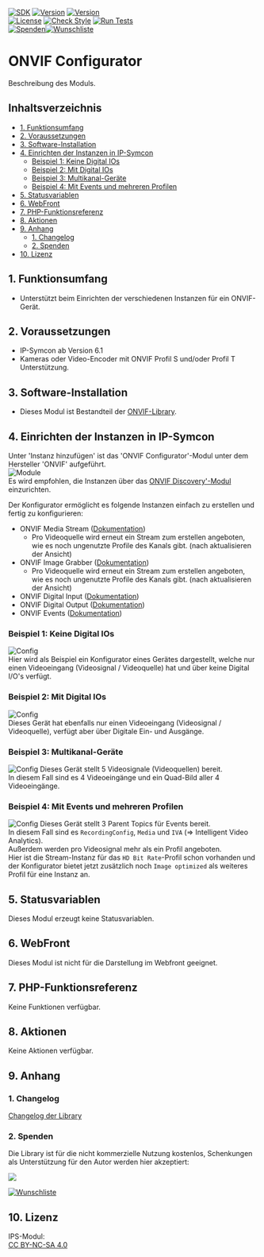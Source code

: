 [![SDK](https://img.shields.io/badge/Symcon-PHPModul-red.svg)](https://www.symcon.de/service/dokumentation/entwicklerbereich/sdk-tools/sdk-php/)
[![Version](https://img.shields.io/badge/Modul%20Version-2.15-blue.svg)](https://community.symcon.de/t/modul-onvif-profil-s-fuer-ip-kameras-und-encoder/52036)
[![Version](https://img.shields.io/badge/Symcon%20Version-6.1%20%3E-green.svg)](https://www.symcon.de/service/dokumentation/installation/migrationen/v60-v61-q1-2022/)  
[![License](https://img.shields.io/badge/License-CC%20BY--NC--SA%204.0-green.svg)](https://creativecommons.org/licenses/by-nc-sa/4.0/)
[![Check Style](https://github.com/Nall-chan/ONVIF/workflows/Check%20Style/badge.svg)](https://github.com/Nall-chan/ONVIF/actions)
[![Run Tests](https://github.com/Nall-chan/ONVIF/workflows/Run%20Tests/badge.svg)](https://github.com/Nall-chan/ONVIF/actions)  
[![Spenden](https://www.paypalobjects.com/de_DE/DE/i/btn/btn_donate_SM.gif)](#2-spenden)[![Wunschliste](https://img.shields.io/badge/Wunschliste-Amazon-ff69fb.svg)](#2-spenden)  

# ONVIF Configurator  <!-- omit in toc -->
Beschreibung des Moduls.

## Inhaltsverzeichnis <!-- omit in toc -->

- [1. Funktionsumfang](#1-funktionsumfang)
- [2. Voraussetzungen](#2-voraussetzungen)
- [3. Software-Installation](#3-software-installation)
- [4. Einrichten der Instanzen in IP-Symcon](#4-einrichten-der-instanzen-in-ip-symcon)
  - [Beispiel 1: Keine Digital IOs](#beispiel-1-keine-digital-ios)
  - [Beispiel 2: Mit Digital IOs](#beispiel-2-mit-digital-ios)
  - [Beispiel 3: Multikanal-Geräte](#beispiel-3-multikanal-geräte)
  - [Beispiel 4: Mit Events und mehreren Profilen](#beispiel-4-mit-events-und-mehreren-profilen)
- [5. Statusvariablen](#5-statusvariablen)
- [6. WebFront](#6-webfront)
- [7. PHP-Funktionsreferenz](#7-php-funktionsreferenz)
- [8. Aktionen](#8-aktionen)
- [9. Anhang](#9-anhang)
  - [1. Changelog](#1-changelog)
  - [2. Spenden](#2-spenden)
- [10. Lizenz](#10-lizenz)

## 1. Funktionsumfang

* Unterstützt beim Einrichten der verschiedenen Instanzen für ein ONVIF-Gerät.  

## 2. Voraussetzungen

* IP-Symcon ab Version 6.1
* Kameras oder Video-Encoder mit ONVIF Profil S und/oder Profil T Unterstützung.  

## 3. Software-Installation

* Dieses Modul ist Bestandteil der [ONVIF-Library](../README.md#3-software-installation).    

## 4. Einrichten der Instanzen in IP-Symcon

 Unter 'Instanz hinzufügen' ist das 'ONVIF Configurator'-Modul unter dem Hersteller 'ONVIF' aufgeführt.  
 ![Module](../imgs/Module.png)  
 Es wird empfohlen, die Instanzen über das [ONVIF Discovery'-Modul](../ONVIF%20Discovery/README.md) einzurichten.  

 Der Konfigurator ermöglicht es folgende Instanzen einfach zu erstellen und fertig zu konfigurieren:

- ONVIF Media Stream ([Dokumentation](../ONVIF%20Media%20Stream/README.md))
  - Pro Videoquelle wird erneut ein Stream zum erstellen angeboten, wie es noch ungenutzte Profile des Kanals gibt. (nach aktualisieren der Ansicht)  
- ONVIF Image Grabber ([Dokumentation](../ONVIF%20Image%20Grabber/README.md))
  - Pro Videoquelle wird erneut ein Stream zum erstellen angeboten, wie es noch ungenutzte Profile des Kanals gibt. (nach aktualisieren der Ansicht)  
- ONVIF Digital Input ([Dokumentation](../ONVIF%20Digital%20Input/README.md))
- ONVIF Digital Output ([Dokumentation](../ONVIF%20Digital%20Output/README.md))
- ONVIF Events ([Dokumentation](../ONVIF%20Events/README.md))

### Beispiel 1: Keine Digital IOs   
![Config](imgs/Config1.png)  
Hier wird als Beispiel ein Konfigurator eines Gerätes dargestellt, welche nur einen Videoeingang (Videosignal / Videoquelle) hat und über keine Digital I/O's verfügt.  

### Beispiel 2: Mit Digital IOs
![Config](imgs/Config2.png)  
Dieses Gerät hat ebenfalls nur einen Videoeingang (Videosignal / Videoquelle), verfügt aber über Digitale Ein- und Ausgänge.  

### Beispiel 3: Multikanal-Geräte
![Config](imgs/Config3.png)
Dieses Gerät stellt 5 Videosignale (Videoquellen) bereit.  
In diesem Fall sind es 4 Videoeingänge und ein Quad-Bild aller 4 Videoeingänge.

### Beispiel 4: Mit Events und mehreren Profilen
![Config](imgs/Config4.png)
Dieses Gerät stellt 3 Parent Topics für Events bereit.  
In diesem Fall sind es `RecordingConfig`, `Media` und `IVA` (=> Intelligent Video Analytics).  
Außerdem werden pro Videosignal mehr als ein Profil angeboten.  
Hier ist die Stream-Instanz für das `HD Bit Rate`-Profil schon vorhanden und der Konfigurator bietet jetzt zusätzlich noch `Image optimized` als weiteres Profil für eine Instanz an.  

## 5. Statusvariablen

Dieses Modul erzeugt keine Statusvariablen.  

## 6. WebFront

Dieses Modul ist nicht für die Darstellung im Webfront geeignet.  

## 7. PHP-Funktionsreferenz

Keine Funktionen verfügbar. 

## 8. Aktionen

Keine Aktionen verfügbar.

## 9. Anhang

### 1. Changelog

[Changelog der Library](../README.md#2-changelog)

### 2. Spenden

  Die Library ist für die nicht kommerzielle Nutzung kostenlos, Schenkungen als Unterstützung für den Autor werden hier akzeptiert:  

<a href="https://www.paypal.com/donate?hosted_button_id=G2SLW2MEMQZH2" target="_blank"><img src="https://www.paypalobjects.com/de_DE/DE/i/btn/btn_donate_LG.gif" border="0" /></a>  

[![Wunschliste](https://img.shields.io/badge/Wunschliste-Amazon-ff69fb.svg)](https://www.amazon.de/hz/wishlist/ls/YU4AI9AQT9F?ref_=wl_share) 

## 10. Lizenz

  IPS-Modul:  
  [CC BY-NC-SA 4.0](https://creativecommons.org/licenses/by-nc-sa/4.0/)  

